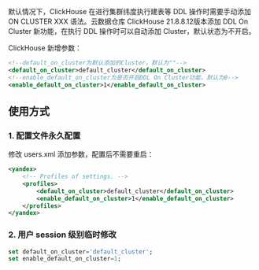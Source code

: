 默认情况下，ClickHouse 在进行集群纬度执行建表等 DDL 操作时需要手动添加 ON CLUSTER XXX 语法。云数据仓库 ClickHouse 21.8.8.12版本添加 DDL On Cluster 新功能，在执行 DDL 操作时可以自动添加 Cluster，默认状态为不开启。 

ClickHouse 新增参数：
```xml
<!--default_on_cluster为默认添加的Cluster，默认为""-->
<default_on_cluster>default_cluster</default_on_cluster>
<!--enable_default_on_cluster为是否开启DDL On Cluster功能，默认为0-->
<enable_default_on_cluster>1</enable_default_on_cluster>
```
## 使用方式
### 1. 配置文件永久配置
修改 users.xml 添加参数，配置后不需要重启：
```xml
<yandex>
	<!-- Profiles of settings. -->
	<profiles>
		<default_on_cluster>default_cluster</default_on_cluster>
		<enable_default_on_cluster>1</enable_default_on_cluster>
	</profiles>
</yandex>
```
### 2. 用户 session 级别临时修改
```sql
set default_on_cluster='default_cluster';
set enable_default_on_cluster=1;
```
